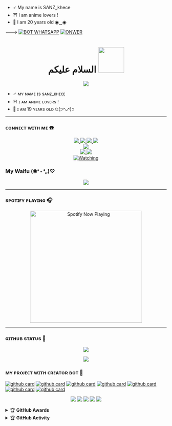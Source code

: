 - ♂️ My name is SANZ_khece
- ⛩️ I am anime lovers !
- 🤠 I am 20 years old ◉‿◉
</p>

--->
[![BOT WHATSAPP](https://img.shields.io/badge/WhatsApp%20BOT-25D366?style=for-the-badge&logo=whatsapp&logoColor=white)](https://api.whatsapp.com/send/?phone=6283835317555&text=.menu) 
[![ONWER](https://img.shields.io/badge/Owner%20BOT-25D366?style=for-the-badge&logo=whatsapp&logoColor=white)](https://wa.me/6283143155277) 





<h1 align="center">السلام عليكم <img src="https://user-images.githubusercontent.com/1303154/88677602-1635ba80-d120-11ea-84d8-d263ba5fc3c0.gif" width="80px" alt=""><br></h1>
<p align="center">
  <img src="https://c.tenor.com/owx4Hlt5V8kAAAAC/loli-cute.gif" />
</p>

<p align="center">

- ♂️ ᴍʏ ɴᴀᴍᴇ ɪs sᴀɴᴢ_ᴋʜᴇᴄᴇ
- ⛩️ ɪ ᴀᴍ ᴀɴɪᴍᴇ ʟᴏᴠᴇʀs !
- 🤠 ɪ ᴀᴍ 19 ʏᴇᴀʀs ᴏʟᴅ ଘ(੭˃ᴗ˂)੭
</p>

------
### ᴄᴏɴɴᴇᴄᴛ ᴡɪᴛʜ ᴍᴇ ☎️
<p align="center">
  <a href="https://instagram.com/znzsanz"><img src="https://img.shields.io/badge/Instagram-E4405F?style=for-the-badge&logo=instagram&logoColor=white"/> 
  <a href="https://wa.me/qr/I2E5SFIX562PG1"><img src="https://img.shields.io/badge/WhatsApp-25D366?style=for-the-badge&logo=whatsapp&logoColor=white" />
  <a href="https://www.facebook.com/100079865705920"><img src="https://img.shields.io/badge/Facebook-%234267B2.svg?&style=for-the-badge&logo=facebook&logoColor=white" />
  <a href="https://t.me/Sanzyii03"><img src="https://img.shields.io/badge/Telegram-%230088cc.svg?&style=for-the-badge&logo=telegram&logoColor=white" /> <br>
  <a href="https://www.youtube.com/@Sanzofficiall"><img src="https://img.shields.io/badge/YouTube-Sanz officiall-ff0000?style=for-the-badge&logo=youtube&logoColor=ff0000&link=https://youtube.com/channel/Sanzofficiall" /><br>
  <a name=Sanz officiall&label=VIEWS&style=flat-square&color=orange" />
  <a href="https://github.com/fzaenudinn"><img src="https://img.shields.io/badge/-GitHub-black?style=flat-square&logo=github" /> 
  <a href="https://youtube.com/channel/Sanzofficiall"><img src="https://img.shields.io/youtube/channel/subscribers/Sanzofficiall?style=social" /> <br>
  <a href="https://komarev.com/ghpvc/?username=sanzoofficial&color=blue&style=flat-square&label=Profile+Views"><img title="Watching" src="https://komarev.com/ghpvc/?username=sanzoofficial&color=green&style=flat-square&label=Profile+View"></a>
</p>

### My Waifu (❀❛ ֊ ❛„)♡
<p align="center">
  <img src="https://telegra.ph/file/ee07cffd31ecbbea12bbf.png" />
</p>

------

### sᴘᴏᴛɪғʏ ᴘʟᴀʏɪɴɢ 🎧

<p align="center">
  <a href="https://open.spotify.com/user/nf3xjkwb8gsuq2b0t8bimjt58" target="_blank"><img src="https://now-playing-on-spotify.vercel.app/api/spotify" alt="Spotify Now Playing" width="350"/></a>
</p>

------

### ɢɪᴛʜᴜʙ sᴛᴀᴛᴜs 🚀

<p align="center"><a href="https://github.com/zaenudinn"><img src="https://github-readme-stats.vercel.app/api?username=fatiharridho&show_icons=true&theme=radical"></a></p>
<p align="center"><a href="https://github.com/zaenudinn"><img src="https://github-readme-stats.vercel.app/api/top-langs/?username=zaenudin &theme=radical&layout=compact"></a></p> 

### ᴍʏ ᴘʀᴏᴊᴇᴄᴛ ᴡɪᴛʜ ᴄʀᴇᴀᴛᴏʀ ʙᴏᴛ 🔭
<a href="https://github.com/zaenudinn/bot-full-fitur">![github card](https://github-readme-stats.vercel.app/api/pin/?username=fatiharridho&repo=brutal&theme=dark)</a>
<a href="https://github.com/zaenudinn/CheemsBot-MD8">![github card](https://github-readme-stats.vercel.app/api/pin/?username=dikaardnt&repo=hisoka-morou&theme=nightowl)</a>
<a href="https://github.com/zhwzein/Killua-Zoldyck">![github card](https://github-readme-stats.vercel.app/api/pin/?username=zhwzein&repo=killua-zoldyck&theme=dark)</a>
<a href="https://github.com/adiwajshing/Baileys">![github card](https://github-readme-stats.vercel.app/api/pin/?username=adiwajshing&repo=baileys&theme=nightowl)</a>
<a href="https://github.com/zeeone-ofc/Alphabot-Md">![github card](https://github-readme-stats.vercel.app/api/pin/?username=zeeone-ofc&repo=alphabot-md&theme=dark)</a>
<a href="https://github.com/FatihArridho/islamiah">![github card](https://github-readme-stats.vercel.app/api/pin/?username=fatiharridho&repo=islamiah&theme=nightowl)</a>
<a href="https://github.com/FatihArridho/pramuka">![github card](https://github-readme-stats.vercel.app/api/pin/?username=fatiharridho&repo=pramuka&theme=dark)</a>


<p align="center">
    <img src="https://img.shields.io/badge/OS-Linux-blue?&logo=Linux" />
    <img src="https://img.shields.io/badge/OS-Windows-blue?&logo=Windows" />
    <img src="https://img.shields.io/badge/IDE-Xcode-blue?&logo=xcode" />
    <img src="https://img.shields.io/badge/Text%20Editor-Visual%20Studio%20Code-blue?&logo=visual%20studio%20code&logoColor=blue" />
    <img src="https://img.shields.io/badge/Sublime%20Text-gray?&logo=Sublime-Text" />
</p>
<details>
    <summary>&#127942 <b>GitHub Awards</b></summary><br/>

![Github Trophy](https://github-profile-trophy.vercel.app/?username=fatiharridho)

</details>

<details>
    <summary>&#127942 <b>GitHub Activity</b></summary><br/>

![Metrics](https://metrics.lecoq.io/fatiharridho)

</details> 

